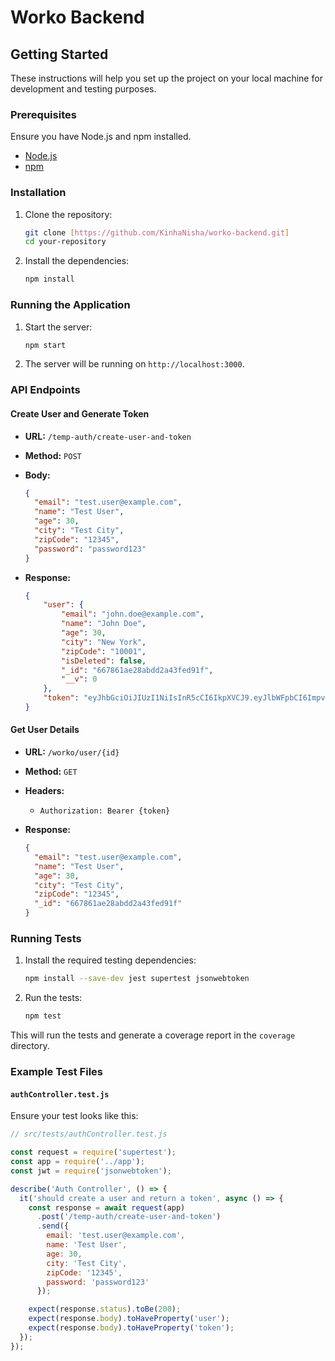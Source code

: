 # Worko Backend

## Getting Started

These instructions will help you set up the project on your local machine for development and testing purposes.

### Prerequisites

Ensure you have Node.js and npm installed.

- [Node.js](https://nodejs.org/)
- [npm](https://www.npmjs.com/)

### Installation

1. Clone the repository:

    ```bash
    git clone [https://github.com/KinhaNisha/worko-backend.git]
    cd your-repository
    ```

2. Install the dependencies:

    ```bash
    npm install
    ```

### Running the Application

1. Start the server:

    ```bash
    npm start
    ```

2. The server will be running on `http://localhost:3000`.

### API Endpoints

#### Create User and Generate Token

- **URL:** `/temp-auth/create-user-and-token`
- **Method:** `POST`
- **Body:**

    ```json
    {
      "email": "test.user@example.com",
      "name": "Test User",
      "age": 30,
      "city": "Test City",
      "zipCode": "12345",
      "password": "password123"
    }
    ```

- **Response:**

    ```json
    {
        "user": {
            "email": "john.doe@example.com",
            "name": "John Doe",
            "age": 30,
            "city": "New York",
            "zipCode": "10001",
            "isDeleted": false,
            "_id": "667861ae28abdd2a43fed91f",
            "__v": 0
        },
        "token": "eyJhbGciOiJIUzI1NiIsInR5cCI6IkpXVCJ9.eyJlbWFpbCI6ImpvaG4uZG9lQGV4YW1wbGUuY29tIiwiaWF0IjoxNzE5MTY1MzU4LCJleHAiOjE3MTkxNjg5NTh9.g259ZMZu9ot8Y7Yg3C7r-q4rV2BS-xbJqzEjLz6GY9E"
    }
    ```

#### Get User Details

- **URL:** `/worko/user/{id}`
- **Method:** `GET`
- **Headers:**
  - `Authorization: Bearer {token}`

- **Response:**

    ```json
    {
      "email": "test.user@example.com",
      "name": "Test User",
      "age": 30,
      "city": "Test City",
      "zipCode": "12345",
      "_id": "667861ae28abdd2a43fed91f"
    }
    ```

### Running Tests

1. Install the required testing dependencies:

    ```bash
    npm install --save-dev jest supertest jsonwebtoken
    ```

2. Run the tests:

    ```bash
    npm test
    ```

This will run the tests and generate a coverage report in the `coverage` directory.

### Example Test Files

#### `authController.test.js`

Ensure your test looks like this:

```javascript
// src/tests/authController.test.js

const request = require('supertest');
const app = require('../app');
const jwt = require('jsonwebtoken');

describe('Auth Controller', () => {
  it('should create a user and return a token', async () => {
    const response = await request(app)
      .post('/temp-auth/create-user-and-token')
      .send({
        email: 'test.user@example.com',
        name: 'Test User',
        age: 30,
        city: 'Test City',
        zipCode: '12345',
        password: 'password123'
      });

    expect(response.status).toBe(200);
    expect(response.body).toHaveProperty('user');
    expect(response.body).toHaveProperty('token');
  });
});
